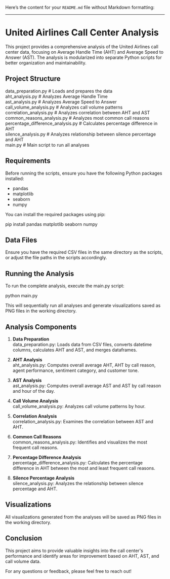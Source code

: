 Here’s the content for your `README.md` file without Markdown formatting:

---

# United Airlines Call Center Analysis

This project provides a comprehensive analysis of the United Airlines call center data, focusing on Average Handle Time (AHT) and Average Speed to Answer (AST). The analysis is modularized into separate Python scripts for better organization and maintainability.

## Project Structure

data_preparation.py         # Loads and prepares the data  
aht_analysis.py             # Analyzes Average Handle Time  
ast_analysis.py             # Analyzes Average Speed to Answer  
call_volume_analysis.py      # Analyzes call volume patterns  
correlation_analysis.py      # Analyzes correlation between AHT and AST  
common_reasons_analysis.py   # Analyzes most common call reasons  
percentage_difference_analysis.py  # Calculates percentage difference in AHT  
silence_analysis.py          # Analyzes relationship between silence percentage and AHT  
main.py                     # Main script to run all analyses  

## Requirements

Before running the scripts, ensure you have the following Python packages installed:

- pandas
- matplotlib
- seaborn
- numpy

You can install the required packages using pip:

pip install pandas matplotlib seaborn numpy

## Data Files

Ensure you have the required CSV files in the same directory as the scripts, or adjust the file paths in the scripts accordingly.

## Running the Analysis

To run the complete analysis, execute the main.py script:

python main.py

This will sequentially run all analyses and generate visualizations saved as PNG files in the working directory.

## Analysis Components

1. **Data Preparation**  
   data_preparation.py: Loads data from CSV files, converts datetime columns, calculates AHT and AST, and merges dataframes.

2. **AHT Analysis**  
   aht_analysis.py: Computes overall average AHT, AHT by call reason, agent performance, sentiment category, and customer tone.

3. **AST Analysis**  
   ast_analysis.py: Computes overall average AST and AST by call reason and hour of the day.

4. **Call Volume Analysis**  
   call_volume_analysis.py: Analyzes call volume patterns by hour.

5. **Correlation Analysis**  
   correlation_analysis.py: Examines the correlation between AST and AHT.

6. **Common Call Reasons**  
   common_reasons_analysis.py: Identifies and visualizes the most frequent call reasons.

7. **Percentage Difference Analysis**  
   percentage_difference_analysis.py: Calculates the percentage difference in AHT between the most and least frequent call reasons.

8. **Silence Percentage Analysis**  
   silence_analysis.py: Analyzes the relationship between silence percentage and AHT.

## Visualizations

All visualizations generated from the analyses will be saved as PNG files in the working directory.

## Conclusion

This project aims to provide valuable insights into the call center's performance and identify areas for improvement based on AHT, AST, and call volume data.

For any questions or feedback, please feel free to reach out!
